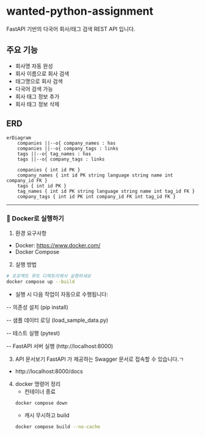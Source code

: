 # wanted-python-assignment

FastAPI 기반의 다국어 회사/태그 검색 REST API 입니다.

## 주요 기능

-   회사명 자동 완성
-   회사 이름으로 회사 검색
-   태그명으로 회사 검색
-   다국어 검색 가능
-   회사 태그 정보 추가
-   회사 태그 정보 삭제

## ERD

```mermaid
erDiagram
    companies ||--o{ company_names : has
    companies ||--o{ company_tags : links
    tags ||--o{ tag_names : has
    tags ||--o{ company_tags : links

    companies { int id PK }
    company_names { int id PK string language string name int company_id FK }
    tags { int id PK }
    tag_names { int id PK string language string name int tag_id FK }
    company_tags { int id PK int company_id FK int tag_id FK }

```

---

### 🐳 Docker로 실행하기

1. 환경 요구사항

-   Docker: https://www.docker.com/
-   Docker Compose

2. 실행 방법

```bash
# 프로젝트 루트 디렉토리에서 실행하세요
docker compose up --build
```

-   실행 시 다음 작업이 자동으로 수행됩니다:

-- 의존성 설치 (pip install)

-- 샘플 데이터 로딩 (load_sample_data.py)

-- 테스트 실행 (pytest)

-- FastAPI 서버 실행 (http://localhost:8000)

3. API 문서보기
   FastAPI 가 제공하는 Swagger 문서로 접속할 수 있습니다.ㄱ

-   http://localhost:8000/docs

4. docker 명령어 정리
    - 컨테이너 종료
    ```bash
    docker compose down
    ```
    - 캐시 무시하고 build
    ```bash
    docker compose build --no-cache
    ```
